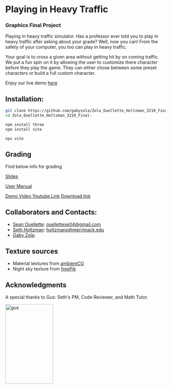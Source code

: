 # Playing in Heavy Traffic
### Graphics Final Project
Playing in heavy traffic simulator. Has a professor ever told you to play in heavy traffic after asking about your grade? Well, now you can! From the safety of your computer, you too can play in heavy traffic. 

Your goal is to cross a given area without getting hit by on coming traffic. We put a fun spin on it by allowing the user to customize there character before they play the game. They can either chose between some preset characters or build a full custom character.

Enjoy our live demo [here](https://graphics-final.web.app/)

## Installation:
```bash
git clone https://github.com/gabyzola/Zola_Ouellette_Holtzman_3210_Final-.git
cd Zola_Ouellette_Holtzman_3210_Final-

npm install three
npm install vite 

npx vite 
```

## Grading 
Find below info for grading 

[Slides](https://www.canva.com/design/DAGY7769RUM/3pBMtL_UKi6ouRsWDHhSlg/view?utm_content=DAGY7769RUM&utm_campaign=designshare&utm_medium=link2&utm_source=uniquelinks&utlId=hc057a9cd51)

[User Manual](https://docs.google.com/document/d/1y78iVtO_G3zAP_NdX8b2mW25oJXXpE92AlO3_AbuDW8/edit?usp=sharing)

[Demo Video Youtube Link](https://www.youtube.com/watch?v=nqCvpF9z318) [Download link ](https://drive.google.com/file/d/1OVlxgc_K6jvFsOwTMNoR_sUIy1dSHbIB/view?usp=sharing)
## Collaborators and Contacts:
- [Sean Ouellette](https://github.com/SOuellette22): [ouellettese04@gmail.com](ouellettese04@gmail.com)
- [Seth Holtzman](https://github.com/SethMC26): [holtzmans@merrimack.edu](holtzmans@merrimack.edu)
- [Gaby Zola](https://github.com/gabyzola):

## Texture sources 
- Material textures from [ambientCG](https://ambientcg.com/)
- Night sky texture from [freePik](https://www.freepik.com/search?format=search&last_filter=query&last_value=night+sky&query=night+sky)

## Acknowledgments
A special thanks to Gus: Seth's PM, Code Reviewer, and Math Tutor.

<img src="https://github.com/user-attachments/assets/493603f0-2547-4846-8518-7c62ac0eed29" alt="gus" height="250" width="150">

